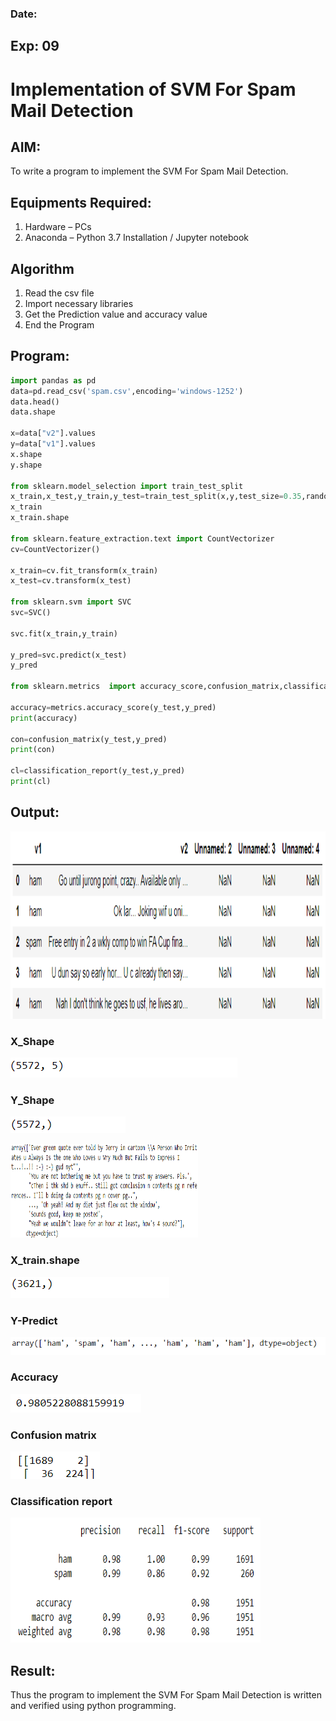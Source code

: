 <h3>Date:</h3>
<h2>Exp: 09</h2>

# Implementation of SVM For Spam Mail Detection

## AIM:
To write a program to implement the SVM For Spam Mail Detection.

## Equipments Required:
1. Hardware – PCs
2. Anaconda – Python 3.7 Installation / Jupyter notebook

## Algorithm
1. Read the csv file
2. Import necessary libraries 
3. Get the Prediction value and accuracy value
4. End the Program

## Program:

```py
import pandas as pd
data=pd.read_csv('spam.csv',encoding='windows-1252')
data.head()
data.shape

x=data["v2"].values
y=data["v1"].values
x.shape
y.shape

from sklearn.model_selection import train_test_split
x_train,x_test,y_train,y_test=train_test_split(x,y,test_size=0.35,random_state=40)
x_train
x_train.shape

from sklearn.feature_extraction.text import CountVectorizer
cv=CountVectorizer()

x_train=cv.fit_transform(x_train)
x_test=cv.transform(x_test)

from sklearn.svm import SVC
svc=SVC()

svc.fit(x_train,y_train)

y_pred=svc.predict(x_test)
y_pred

from sklearn.metrics  import accuracy_score,confusion_matrix,classification_report

accuracy=metrics.accuracy_score(y_test,y_pred)
print(accuracy)

con=confusion_matrix(y_test,y_pred)
print(con)

cl=classification_report(y_test,y_pred)
print(cl)
```

## Output:
<img src=image.png width=700 height=300>

### X_Shape
![output](image-5.png)
### Y_Shape
![output](image-6.png)

<img src=image-8.png width=300 height=150>

### X_train.shape
![output](image-9.png)
### Y-Predict
![output](image-10.png)
###  Accuracy
![output](image-11.png)
### Confusion matrix
![output](image-12.png)
### Classification report
<img src=image-13.png width=400 height=200>

## Result:
Thus the program to implement the SVM For Spam Mail Detection is written and verified using python programming.
